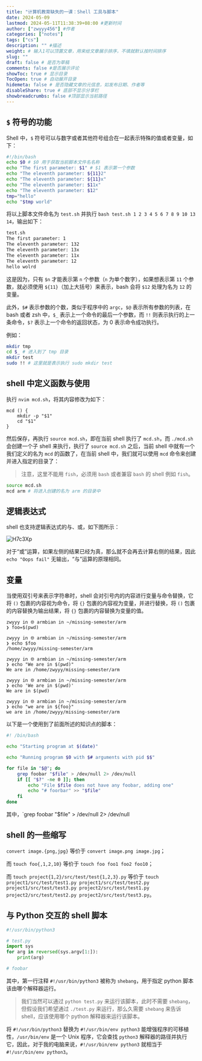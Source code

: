 ```yaml
---
title: "计算机教育缺失的一课：Shell 工具与脚本"
date: 2024-05-09
lastmod: 2024-05-11T11:38:39+08:00 #更新时间
author: ["zwyyy456"] #作者
categories: ["notes"]
tags: ["cs"]
description: "" #描述
weight: # 输入1可以顶置文章，用来给文章展示排序，不填就默认按时间排序
slug: ""
draft: false # 是否为草稿
comments: false #是否展示评论
showToc: true # 显示目录
TocOpen: true # 自动展开目录
hidemeta: false # 是否隐藏文章的元信息，如发布日期、作者等
disableShare: true # 底部不显示分享栏
showbreadcrumbs: false #顶部显示当前路径
---
```

## `$` 符号的功能

Shell 中，`$` 符号可以与数字或者其他符号组合在一起表示特殊的值或者变量，如下：

```sh
#!/bin/bash
echo $0 # $0 用于获取当前脚本文件名名称
echo "The first parameter: $1" # $1 表示第一个参数
echo "The eleventh parameter: ${11}2"
echo "The eleventh parameter: ${11}x"
echo "The eleventh parameter: $11x"
echo "The eleventh parameter: $12"
tmp="hello"
echo "$tmp world"
```

将以上脚本文件命名为 `test.sh` 并执行 `bash test.sh 1 2 3 4 5 6 7 8 9 10 13 14`，输出如下：

```txt
test.sh
The first parameter: 1
The eleventh parameter: 132
The eleventh parameter: 13x
The eleventh parameter: 11x
The eleventh parameter: 12
hello wolrd
```

这是因为，只有 `$n` 才能表示第 `n` 个参数（`n` 为单个数字），如果想表示第 `11` 个参数，就必须使用 `${11}`（加上大括号）来表示，bash 会将 `$12` 处理为名为 `12` 的变量。

此外，`$#` 表示参数的个数，类似于程序中的 `argc`，`$@` 表示所有参数的列表，在 bash 或者 zsh 中，`$_` 表示上一个命令的最后一个参数，而 `!!` 则表示执行的上一条命令，`$?` 表示上一个命令的返回状态，为 0 表示命令成功执行。

例如：

```sh
mkdir tmp
cd $_ # 进入到了 tmp 目录
mkdir test
sudo !! # 这里就是表示执行 sudo mkdir test
```

## shell 中定义函数与使用

执行 `nvim mcd.sh`，将其内容修改为如下：

```
mcd () {
    mkdir -p "$1"
    cd "$1"
}
```

然后保存，再执行 `source mcd.sh`，即在当前 shell 执行了 `mcd.sh`，而 `./mcd.sh` 会创建一个子 shell 来执行，执行了 `source mcd.sh` 之后，当前 shell 中就有一个我们定义的名为 `mcd` 的函数了，在当前 shell 中，我们就可以使用 `mcd` 命令来创建并进入指定的目录了：

> 注意，这里不能用 `fish`，必须用 `bash` 或者兼容 `bash` 的 shell 例如 `fish`。

```sh
source mcd.sh
mcd arm # 将进入创建的名为 arm 的目录中
```

## 逻辑表达式

shell 也支持逻辑表达式的与、或，如下图所示：

![H7c3Xp](https://pic-upyun.zwyyy456.tech/uPic/H7c3Xp.png)

对于“或”运算，如果左侧的结果已经为真，那么就不会再去计算右侧的结果，因此 `echo "Oops fail"` 无输出，“与”运算的原理相同。

## 变量

当使用双引号来表示字符串时，shell 会对引号内的内容进行变量与命令替换，它将 `()` 包裹的内容视为命令，将 `{}` 包裹的内容视为变量，并进行替换，将 `()` 包裹的内容替换为输出结果，将 `{}` 包裹的内容替换为变量的值。

```shell
zwyyy in 🌐 armbian in ~/missing-semester/arm
❯ foo=$(pwd)

zwyyy in 🌐 armbian in ~/missing-semester/arm
❯ echo $foo
/home/zwyyy/missing-semester/arm

zwyyy in 🌐 armbian in ~/missing-semester/arm
❯ echo "We are in $(pwd)"
We are in /home/zwyyy/missing-semester/arm

zwyyy in 🌐 armbian in ~/missing-semester/arm
❯ echo 'We are in $(pwd)'
We are in $(pwd)

zwyyy in 🌐 armbian in ~/missing-semester/arm
❯ echo "we are in ${foo}"
we are in /home/zwyyy/missing-semester/arm
```


以下是一个使用到了前面所述的知识点的脚本：

```sh
#! /bin/bash

echo "Starting program at $(date)"

echo "Running program $0 with $# arguments with pid $$"

for file in "$@"; do
    grep foobar "$file" > /dev/null 2> /dev/null
    if [[ "$?" -ne 0 ]]; then
        echo "File $file does not have any foobar, adding one"
        echo "# foorbar" >> "$file"
    fi
done
```

其中，`grep foobar "$file" > /dev/null 2> /dev/null


## shell 的一些缩写

`convert image.{png,jpg}` 等价于 `convert image.png image.jpg`；

而 `touch foo{,1,2,10}` 等价于 `touch foo foo1 foo2 foo10`；

而 `touch project{1,2}/src/test/test{1,2,3}.py` 等价于 `touch project1/src/test/test1.py project1/src/test/test2.py project1/src/test/test3.py project2/src/test/test1.py project2/src/test/test2.py project2/src/test/test3.py`。


## 与 Python 交互的 shell 脚本

```py
#!/usr/bin/python3

# test.py
import sys
for arg in reversed(sys.argv[1:]):
    print(arg)

# foobar
```

其中，第一行注释 `#!/usr/bin/python3` 被称为 `shebang`，用于指定 python 脚本该由哪个解释器运行。

> 我们当然可以通过 `python test.py` 来运行该脚本，此时不需要 `shebang`，但假设我们希望通过 `./test.py` 来运行，那么久需要 `shebang` 来告诉 shell，应该使用哪个 python 解释器来运行该脚本。

将 `#!/usr/bin/python3` 替换为 `#!/usr/bin/env python3` 能增强程序的可移植性，`/usr/bin/env` 是一个 Unix 程序，它会查找 `python3` 解释器的路径并执行它，因此，对于我的电脑来说，`#!/usr/bin/env python3` 就相当于 `#!/usr/bin/env python3`。


